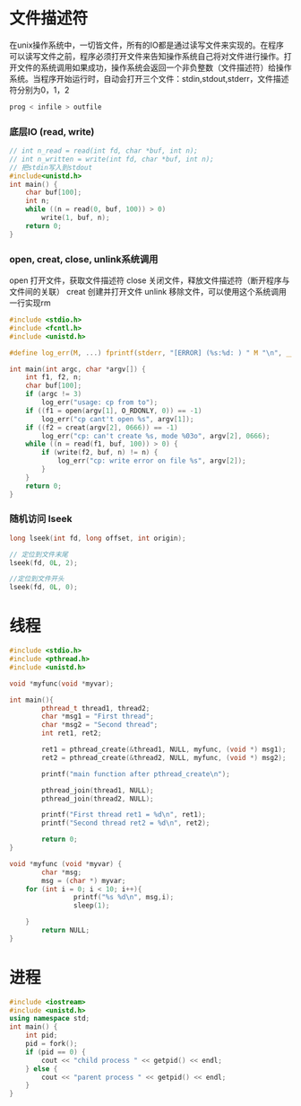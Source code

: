 # 文件描述符
在unix操作系统中，一切皆文件，所有的IO都是通过读写文件来实现的。在程序可以读写文件之前，程序必须打开文件来告知操作系统自己将对文件进行操作。打开文件的系统调用如果成功，操作系统会返回一个非负整数（文件描述符）给操作系统。当程序开始运行时，自动会打开三个文件：stdin,stdout,stderr，文件描述符分别为0，1，2

```sh
prog < infile > outfile
```

### 底层IO (read, write)

```c
// int n_read = read(int fd, char *buf, int n);
// int n_written = write(int fd, char *buf, int n);
// 把stdin写入到stdout
#include<unistd.h>
int main() {
	char buf[100];
	int n;
	while ((n = read(0, buf, 100)) > 0)
		write(1, buf, n);
	return 0;
}
```

### open, creat, close, unlink系统调用
open 打开文件，获取文件描述符
close 关闭文件，释放文件描述符（断开程序与文件间的关联）
creat 创建并打开文件
unlink 移除文件，可以使用这个系统调用一行实现rm

```c
#include <stdio.h>
#include <fcntl.h>
#include <unistd.h>

#define log_err(M, ...) fprintf(stderr, "[ERROR] (%s:%d: ) " M "\n", __FILE__, __LINE__, ##__VA_ARGS__)

int main(int argc, char *argv[]) {
	int f1, f2, n;
	char buf[100];
	if (argc != 3) 
		log_err("usage: cp from to");
	if ((f1 = open(argv[1], O_RDONLY, 0)) == -1)
		log_err("cp cant't open %s", argv[1]);
	if ((f2 = creat(argv[2], 0666)) == -1)
		log_err("cp: can't create %s, mode %03o", argv[2], 0666);
	while ((n = read(f1, buf, 100)) > 0) {
		if (write(f2, buf, n) != n) {
			log_err("cp: write error on file %s", argv[2]);
		}
	}
	return 0;
}
```

### 随机访问 lseek
```c
long lseek(int fd, long offset, int origin);

// 定位到文件末尾
lseek(fd, 0L, 2);

//定位到文件开头
lseek(fd, 0L, 0);
```

# 线程
```cpp
#include <stdio.h>
#include <pthread.h>
#include <unistd.h>

void *myfunc(void *myvar);

int main(){
        pthread_t thread1, thread2;
        char *msg1 = "First thread";
        char *msg2 = "Second thread";
        int ret1, ret2;

        ret1 = pthread_create(&thread1, NULL, myfunc, (void *) msg1);
        ret2 = pthread_create(&thread2, NULL, myfunc, (void *) msg2);

        printf("main function after pthread_create\n");

        pthread_join(thread1, NULL);
        pthread_join(thread2, NULL);

        printf("First thread ret1 = %d\n", ret1);
        printf("Second thread ret2 = %d\n", ret2);

        return 0;
}

void *myfunc (void *myvar) {
        char *msg;
        msg = (char *) myvar;
    for (int i = 0; i < 10; i++){
                printf("%s %d\n", msg,i);
                sleep(1);

    }
        return NULL;
}
```

# 进程
```cpp
#include <iostream>
#include <unistd.h>
using namespace std;
int main() {
    int pid;
    pid = fork();
    if (pid == 0) {
        cout << "child process " << getpid() << endl;
    } else {
        cout << "parent process " << getpid() << endl;
    }
}
```
